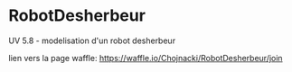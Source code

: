 # RobotDesherbeur
UV 5.8 - modelisation d'un robot desherbeur

lien vers la page waffle: https://waffle.io/Chojnacki/RobotDesherbeur/join
